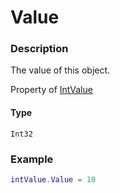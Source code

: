# Value
### Description
The value of this object.

Property of [IntValue](/classes/IntValue/)

#### Type
`Int32`

### Example
```lua
intValue.Value = 10
```
